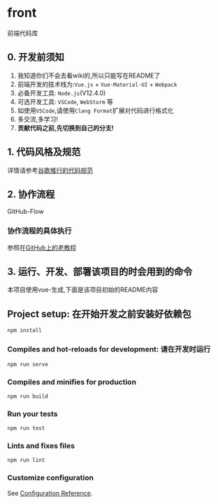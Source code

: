# front

前端代码库

## 0. 开发前须知
1. 我知道你们不会去看wiki的,所以只能写在README了
2. 前端开发的技术栈为:`Vue.js` + `Vue-Material-UI` + `Webpack`
3. 必备开发工具: `Node.js`(V12.4.0)
4. 可选开发工具: `VSCode`, `WebStorm` 等
5. 如使用`VSCode`,请使用`Clang Format`扩展对代码进行格式化
6. 多交流,多学习!
7. **贡献代码之前,先切换到自己的分支!**

## 1. 代码风格及规范
详情请参考[谷歌推行的代码规范](https://google.github.io/styleguide/jsguide.html)

## 2. 协作流程

GitHub-Flow

### 协作流程的具体执行

参照在[GitHub上的老教程](https://github.com/nocodingnomoney/back/blob/develop/README.md)

## 3. 运行、开发、部署该项目的时会用到的命令
本项目使用vue-生成,下面是该项目初始的README内容

## Project setup: 在开始开发之前安装好依赖包
```
npm install
```

### Compiles and hot-reloads for development: 请在开发时运行
```
npm run serve
```

### Compiles and minifies for production
```
npm run build
```

### Run your tests
```
npm run test
```

### Lints and fixes files
```
npm run lint
```

### Customize configuration
See [Configuration Reference](https://cli.vuejs.org/config/).
